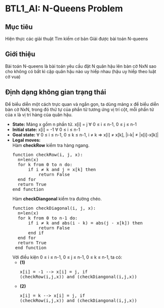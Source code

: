 # BTL1_AI: N-Queens Problem
## Mục tiêu
Hiện thực các giải thuật Tìm kiếm cơ bản 
Giải được bài toán N-queens
## Giới thiệu
Bài toán N-queens là bài toán yêu cầu đặt N quân hậu lên bàn cờ NxN sao cho không có bất kì cặp quân 
hậu nào uy hiếp nhau (hậu uy hiếp theo luật cờ vua)

## Định dạng không gian trạng thái

Để biểu diễn một cách trực quan và ngắn gọn, ta dùng mảng x để biểu diễn bàn cờ NxN, trong đó thứ tự của phần tử tương ứng vị trí cột, mỗi phần tử của x là vị trí hàng của quân hậu.

* **State:** Mảng x gồm n phần tử. 
       x[i] = j ∀ 0 ≤ i ≤ n-1, 0 ≤ j ≤ n-1
* **Initial state:** x[i] = -1 ∀ 0 ≤ i ≤ n-1
* **Goal state:** ∀ 0 ≤ i ≤ n-1, 0 ≤ k ≤ n-1, i ≠ k => x[i] ≠ x[k], |i-k| ≠ |x[i]-x[k]|
* **Legal moves:** <br>
  Hàm **checkRow** kiểm tra hàng ngang.
  <pre>
  function checkRow(i, j, x):
    n=len(x)
    for k from 0 to n do:
        if i ≠ k and j = x[k] then
            return False
    end for
    return True
  end function
  </pre>
  Hàm **checkDiangonal** kiểm tra đường chéo.
  <pre>
  function checkDiagonal(i, j, x):
    n=len(x)
    for k from 0 to n-1 do:
        if i ≠ k and abs(i - k) = abs(j - x[k]) then
            return False
        end if
    end for
    return True
   end function
  </pre>
  Với điều kiện 0 ≤ i ≤ n-1, 0 ≤ j ≤ n-1, 0 ≤ k ≤ n-1, ta có:
    + **(1)** <pre>x[i] = -1 --> x[i] = j, if (checkRow(i,j,x)) and (checkDiangonal(i,j,x))</pre>
    + **(2)** <pre>x[i] = k --> x[i] = j, if (checkRow(i,j,x)) and (checkDiangonal(i,j,x))</pre>
